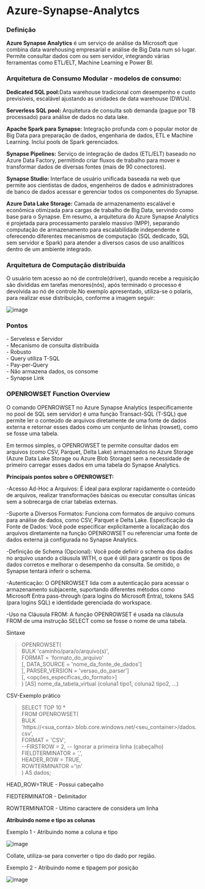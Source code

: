 # Azure-Synapse-Analytcs

<h3>Definição</h3>
<p><b>Azure Synapse Analytics</b> é um serviço de análise da Microsoft que combina data warehousing empresarial e análise de Big Data num só lugar. Permite consultar dados com ou sem servidor, integrando várias ferramentas como ETL/ELT, Machine Learning e Power BI.</p>
 
<h3>Arquitetura de Consumo Modular - modelos de consumo: </h3>
<p><strong>Dedicated SQL pool:</strong>Data warehouse tradicional com desempenho e custo previsíveis, escalável ajustando as unidades de data warehouse (DWUs).</p>
<p><strong>Serverless SQL pool:</strong> Arquitetura de consulta sob demanda (pague por TB processado) para análise de dados no data lake.</p>
<p><strong>Apache Spark para Synapse:</strong> Integração profunda com o popular motor de Big Data para preparação de dados, engenharia de dados, ETL e Machine Learning. Inclui pools de Spark gerenciados.</p>
<p><strong>Synapse Pipelines:</strong> Serviço de integração de dados (ETL/ELT) baseado no Azure Data Factory, permitindo criar fluxos de trabalho para mover e transformar dados de diversas fontes (mais de 90 conectores).</p>
<p><strong>Synapse Studio:</strong> Interface de usuário unificada baseada na web que permite aos cientistas de dados, engenheiros de dados e administradores de banco de dados acessar e gerenciar todos os componentes do Synapse.</p>
<p><strong>Azure Data Lake Storage:</strong> Camada de armazenamento escalável e econômica otimizada para cargas de trabalho de Big Data, servindo como base para o Synapse.
Em resumo, a arquitetura do Azure Synapse Analytics é projetada para processamento paralelo massivo (MPP), separando computação de armazenamento para escalabilidade independente e oferecendo diferentes mecanismos de computação (SQL dedicado, SQL sem servidor e Spark) para atender a diversos casos de uso analíticos dentro de um ambiente integrado.</p>

<h3>Arquitetura de Computação distribuída</h3>
<p> O usuário tem acesso ao nó de controle(driver), quando recebe a requisição são divididas em tarefas menores(nós), após terminado o processo é devolvida ao nó de controle.No exemplo apresentado, utiliza-se o polaris, para realizar esse distribuição, conforme a imagem seguir:</p>

![image](https://github.com/user-attachments/assets/ecfc4f6c-d808-40a7-b53f-0f243a66ea6a)

<h3>Pontos</h3>
- Serveless e Servidor <br>
- Mecanismo de consulta distribuída <br>
- Robusto <br>
- Query utiliza T-SQL <br>
- Pay-per-Query <br>
- Não armazena dados, os consome <br>
- Synapse Link <br>


<h3>OPENROWSET Function Overview</h3>

<p>O comando OPENROWSET no Azure Synapse Analytics (especificamente no pool de SQL sem servidor) é uma função Transact-SQL (T-SQL) que permite ler o conteúdo de arquivos diretamente de uma fonte de dados externa e retornar esses dados como um conjunto de linhas (rowset), como se fosse uma tabela.</p>

<p>Em termos simples, o OPENROWSET te permite consultar dados em arquivos (como CSV, Parquet, Delta Lake) armazenados no Azure Storage (Azure Data Lake Storage ou Azure Blob Storage) sem a necessidade de primeiro carregar esses dados em uma tabela do Synapse Analytics.</p>

<strong>Principais pontos sobre o OPENROWSET:</strong>

<p>-Acesso Ad-Hoc a Arquivos: É ideal para explorar rapidamente o conteúdo de arquivos, realizar transformações básicas ou executar consultas únicas sem a sobrecarga de criar tabelas externas.</p>

<p>-Suporte a Diversos Formatos: Funciona com formatos de arquivo comuns para análise de dados, como CSV, Parquet e Delta Lake.
Especificação da Fonte de Dados: Você pode especificar explicitamente a localização dos arquivos diretamente na função OPENROWSET ou referenciar uma fonte de dados externa já configurada no Synapse Analytics.</p>

<p>-Definição de Schema (Opcional): Você pode definir o schema dos dados no arquivo usando a cláusula WITH, o que é útil para garantir os tipos de dados corretos e melhorar o desempenho da consulta. Se omitido, o Synapse tentará inferir o schema. </p>

<p>-Autenticação: O OPENROWSET lida com a autenticação para acessar o armazenamento subjacente, suportando diferentes métodos como Microsoft Entra pass-through (para logins do Microsoft Entra), tokens SAS (para logins SQL) e identidade gerenciada do workspace. </p>

<p>-Uso na Cláusula FROM: A função OPENROWSET é usada na cláusula FROM de uma instrução SELECT como se fosse o nome de uma tabela. </p>

<p>Sintaxe</p>

> OPENROWSET( <br>
    BULK 'caminho/para/o/arquivo(s)', <br>
    FORMAT = 'formato_do_arquivo' <br>
    [, DATA_SOURCE = 'nome_da_fonte_de_dados'] <br>
    [, PARSER_VERSION = 'versao_do_parser'] <br>
    [, <opções_específicas_do_formato>] <br>
) [AS] nome_da_tabela_virtual (coluna1 tipo1, coluna2 tipo2, ...)

 <p>CSV-Exemplo prático</p>
 
 >SELECT TOP 10 * <br>
FROM OPENROWSET( <br>
    BULK 'https://<sua_conta>.blob.core.windows.net/<seu_container>/dados.csv', <br>
    FORMAT = 'CSV', <br>
    --FIRSTROW = 2, -- Ignorar a primeira linha (cabeçalho) <br>
    FIELDTERMINATOR = ',', <br>
    HEADER_ROW = TRUE, <br>
    ROWTERMINATOR ='\n' <br>
) AS dados;

<p>HEAD_ROW=TRUE - Possui cabeçalho</p>
<p>FIEDTERMINATOR - Delimitador </p>
<p>ROWTERMINATOR - Ultimo caractere de considera um linha</p>

<strong>Atribuindo nome e tipo as colunas </strong>
<p>Exemplo 1 - Atribuindo nome a coluna e tipo</p>

![image](https://github.com/user-attachments/assets/96ef6259-ae76-4b75-9a91-f655766e3432)
<p>Collate, utiliza-se para converter o tipo do dado por região.</p>

<p>Exemplo 2 - Atribuindo nome e tipagem por posição</p>

![image](https://github.com/user-attachments/assets/4f723bc9-210d-4e05-bc63-8a0b1b367df7)



